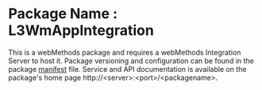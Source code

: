 # Package Name : L3WmAppIntegration
This is a webMethods package and requires a webMethods Integration Server to host it. Package versioning and configuration can be found in the package [manifest](./L3WmAppIntegration/manifest.v3) file. Service and API documentation is available on the package's home page http://&lt;server&gt;:&lt;port&gt;/&lt;packagename>.